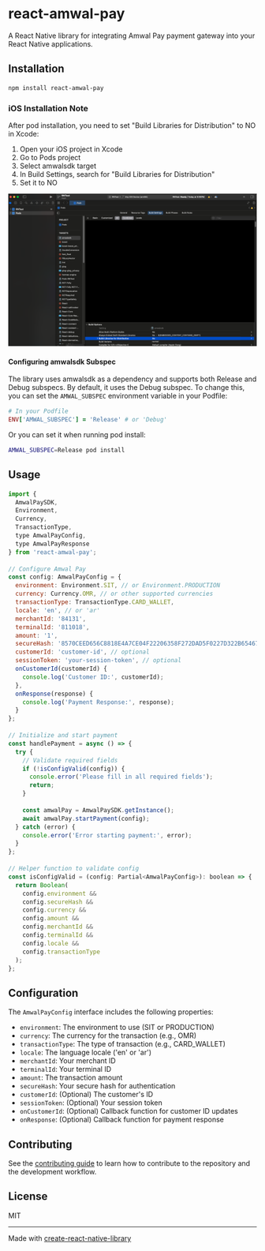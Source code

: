 # react-amwal-pay

A React Native library for integrating Amwal Pay payment gateway into your React Native applications.

## Installation

```sh
npm install react-amwal-pay
```

### iOS Installation Note

After pod installation, you need to set "Build Libraries for Distribution" to NO in Xcode:

1. Open your iOS project in Xcode
2. Go to Pods project
3. Select amwalsdk target
4. In Build Settings, search for "Build Libraries for Distribution"
5. Set it to NO

![Build Libraries Setting](https://github.com/amwal-pay/AnwalPaySDKReactNative/raw/master/docs/images/ios_install_note.png)

#### Configuring amwalsdk Subspec

The library uses amwalsdk as a dependency and supports both Release and Debug subspecs. By default, it uses the Debug subspec. To change this, you can set the `AMWAL_SUBSPEC` environment variable in your Podfile:

```ruby
# In your Podfile
ENV['AMWAL_SUBSPEC'] = 'Release' # or 'Debug'
```

Or you can set it when running pod install:

```bash
AMWAL_SUBSPEC=Release pod install
```

## Usage

```js
import {
  AmwalPaySDK,
  Environment,
  Currency,
  TransactionType,
  type AmwalPayConfig,
  type AmwalPayResponse
} from 'react-amwal-pay';

// Configure Amwal Pay
const config: AmwalPayConfig = {
  environment: Environment.SIT, // or Environment.PRODUCTION
  currency: Currency.OMR, // or other supported currencies
  transactionType: TransactionType.CARD_WALLET,
  locale: 'en', // or 'ar'
  merchantId: '84131',
  terminalId: '811018',
  amount: '1',
  secureHash: '8570CEED656C8818E4A7CE04F22206358F272DAD5F0227D322B654675ABF8F83',
  customerId: 'customer-id', // optional
  sessionToken: 'your-session-token', // optional
  onCustomerId(customerId) {
    console.log('Customer ID:', customerId);
  },
  onResponse(response) {
    console.log('Payment Response:', response);
  }
};

// Initialize and start payment
const handlePayment = async () => {
  try {
    // Validate required fields
    if (!isConfigValid(config)) {
      console.error('Please fill in all required fields');
      return;
    }

    const amwalPay = AmwalPaySDK.getInstance();
    await amwalPay.startPayment(config);
  } catch (error) {
    console.error('Error starting payment:', error);
  }
};

// Helper function to validate config
const isConfigValid = (config: Partial<AmwalPayConfig>): boolean => {
  return Boolean(
    config.environment &&
    config.secureHash &&
    config.currency &&
    config.amount &&
    config.merchantId &&
    config.terminalId &&
    config.locale &&
    config.transactionType
  );
};
```

## Configuration

The `AmwalPayConfig` interface includes the following properties:

- `environment`: The environment to use (SIT or PRODUCTION)
- `currency`: The currency for the transaction (e.g., OMR)
- `transactionType`: The type of transaction (e.g., CARD_WALLET)
- `locale`: The language locale ('en' or 'ar')
- `merchantId`: Your merchant ID
- `terminalId`: Your terminal ID
- `amount`: The transaction amount
- `secureHash`: Your secure hash for authentication
- `customerId`: (Optional) The customer's ID
- `sessionToken`: (Optional) Your session token
- `onCustomerId`: (Optional) Callback function for customer ID updates
- `onResponse`: (Optional) Callback function for payment response

## Contributing

See the [contributing guide](CONTRIBUTING.md) to learn how to contribute to the repository and the development workflow.

## License

MIT

---

Made with [create-react-native-library](https://github.com/callstack/react-native-builder-bob)
